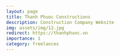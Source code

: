 ```yaml
---
layout: page
title: Thanh Phuoc Constructions
description: Construction Company Website
img: assets/img/12.jpg
redirect: https://thanhphuoc.vn
importance: 1
category: freelances
---
```


